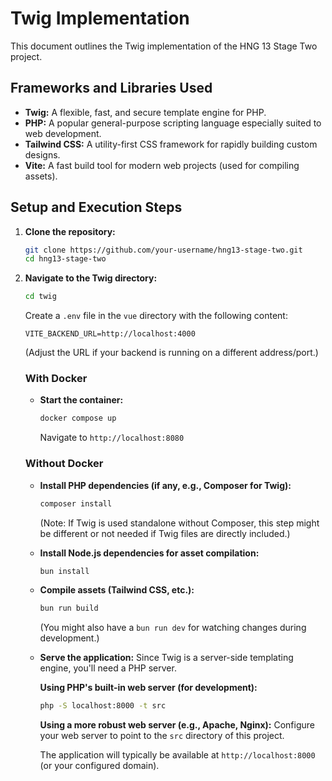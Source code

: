 <!--
 Required Documentation
Each framework implementation must include a README.md containing:
A list of frameworks and libraries used.
Setup and execution steps for each version.
Instructions for switching between React, Vue, and Twig versions.
Short explanation of UI components and state structure.
Notes on accessibility and known issues.
Example test user credentials.
 -->

# Twig Implementation

This document outlines the Twig implementation of the HNG 13 Stage Two project.

## Frameworks and Libraries Used

- **Twig:** A flexible, fast, and secure template engine for PHP.
- **PHP:** A popular general-purpose scripting language especially suited to web development.
- **Tailwind CSS:** A utility-first CSS framework for rapidly building custom designs.
- **Vite:** A fast build tool for modern web projects (used for compiling assets).

## Setup and Execution Steps

1.  **Clone the repository:**
    ```bash
    git clone https://github.com/your-username/hng13-stage-two.git
    cd hng13-stage-two
    ```
2.  **Navigate to the Twig directory:**

    ```bash
    cd twig
    ```

    Create a `.env` file in the `vue` directory with the following content:

    ```
    VITE_BACKEND_URL=http://localhost:4000
    ```

    (Adjust the URL if your backend is running on a different address/port.)

    ### With Docker

    - **Start the container:**

      ```bash
      docker compose up
      ```

      Navigate to `http://localhost:8080`

    ### Without Docker

    - **Install PHP dependencies (if any, e.g., Composer for Twig):**
      ```bash
      composer install
      ```
      (Note: If Twig is used standalone without Composer, this step might be different or not needed if Twig files are directly included.)
    - **Install Node.js dependencies for asset compilation:**
      ```bash
      bun install
      ```
    - **Compile assets (Tailwind CSS, etc.):**
      ```bash
      bun run build
      ```
      (You might also have a `bun run dev` for watching changes during development.)
    - **Serve the application:**
      Since Twig is a server-side templating engine, you'll need a PHP server.

      **Using PHP's built-in web server (for development):**

      ```bash
      php -S localhost:8000 -t src
      ```

      **Using a more robust web server (e.g., Apache, Nginx):**
      Configure your web server to point to the `src` directory of this project.

      The application will typically be available at `http://localhost:8000` (or your configured domain).

